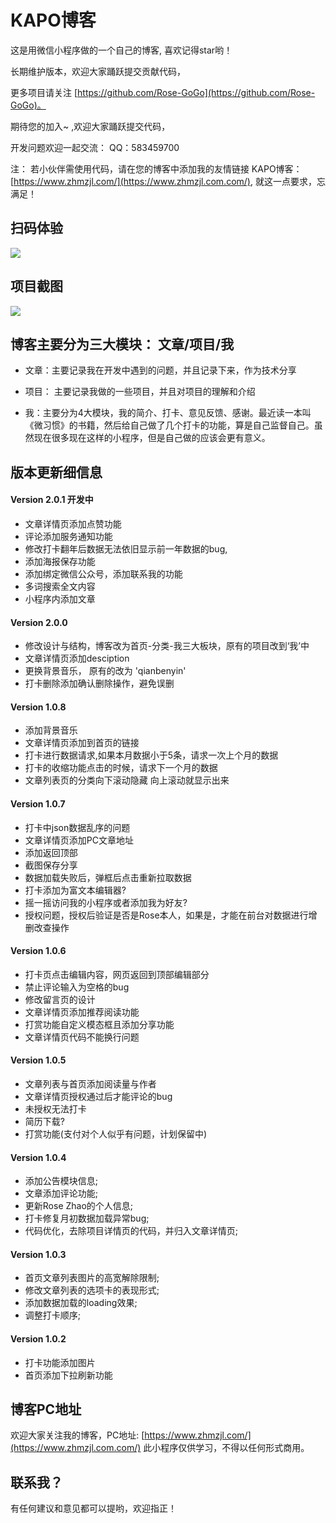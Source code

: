 # KAPO博客
这是用微信小程序做的一个自己的博客, 喜欢记得star哟！

长期维护版本，欢迎大家踊跃提交贡献代码，

更多项目请关注 [https://github.com/Rose-GoGo](https://github.com/Rose-GoGo)。

期待您的加入~ ,欢迎大家踊跃提交代码，

开发问题欢迎一起交流： QQ：583459700

注： 若小伙伴需使用代码，请在您的博客中添加我的友情链接 KAPO博客：[https://www.zhmzjl.com/](https://www.zhmzjl.com.com/), 就这一点要求，忘满足！



## 扫码体验

<p><img src="https://zhmzjl.com/uploadfile/2018/1018/20181018070448419.jpg" /></p>


## 项目截图

<p>
    <img src="https://zhmzjl.com/uploadfile/2018/1018/20181018064945183.jpg" />
</p>


## 博客主要分为三大模块： 文章/项目/我

- 文章：主要记录我在开发中遇到的问题，并且记录下来，作为技术分享

- 项目： 主要记录我做的一些项目，并且对项目的理解和介绍

- 我：主要分为4大模块，我的简介、打卡、意见反馈、感谢。最近读一本叫《微习惯》的书籍，然后给自己做了几个打卡的功能，算是自己监督自己。虽然现在很多现在这样的小程序，但是自己做的应该会更有意义。



## 版本更新细信息

#### Version 2.0.1 开发中
- 文章详情页添加点赞功能
- 评论添加服务通知功能
- 修改打卡翻年后数据无法依旧显示前一年数据的bug,
- 添加海报保存功能
- 添加绑定微信公众号，添加联系我的功能
- 多词搜索全文内容
- 小程序内添加文章



#### Version 2.0.0
- 修改设计与结构，博客改为首页-分类-我三大板块，原有的项目改到‘我’中
- 文章详情页添加desciption
- 更换背景音乐， 原有的改为 'qianbenyin'
- 打卡删除添加确认删除操作，避免误删


#### Version 1.0.8
-  添加背景音乐
-  文章详情页添加到首页的链接
-  打卡进行数据请求,如果本月数据小于5条，请求一次上个月的数据
-  打卡的收缩功能点击的时候，请求下一个月的数据
-  文章列表页的分类向下滚动隐藏 向上滚动就显示出来


#### Version 1.0.7
-  打卡中json数据乱序的问题
-  文章详情页添加PC文章地址
-  添加返回顶部
-  截图保存分享
-  数据加载失败后，弹框后点击重新拉取数据
-  打卡添加为富文本编辑器?
-  摇一摇访问我的小程序或者添加我为好友?
-  授权问题，授权后验证是否是Rose本人，如果是，才能在前台对数据进行增删改查操作


#### Version 1.0.6
-  打卡页点击编辑内容，网页返回到顶部编辑部分
-  禁止评论输入为空格的bug
-  修改留言页的设计
-  文章详情页添加推荐阅读功能
-  打赏功能自定义模态框且添加分享功能
-  文章详情页代码不能换行问题


#### Version 1.0.5
-  文章列表与首页添加阅读量与作者
-  文章详情页授权通过后才能评论的bug
-  未授权无法打卡
-  简历下载?
-  打赏功能(支付对个人似乎有问题，计划保留中)


#### Version 1.0.4
-  添加公告模块信息;
-  文章添加评论功能;
-  更新Rose Zhao的个人信息;
-  打卡修复月初数据加载异常bug;
-  代码优化，去除项目详情页的代码，并归入文章详情页;

#### Version 1.0.3
-  首页文章列表图片的高宽解除限制;
-  修改文章列表的选项卡的表现形式;
-  添加数据加载的loading效果;
-  调整打卡顺序;

#### Version 1.0.2
-  打卡功能添加图片
-  首页添加下拉刷新功能


## 博客PC地址
欢迎大家关注我的博客，PC地址: [https://www.zhmzjl.com/](https://www.zhmzjl.com.com/)
此小程序仅供学习，不得以任何形式商用。

## 联系我？
有任何建议和意见都可以提哟，欢迎指正！


